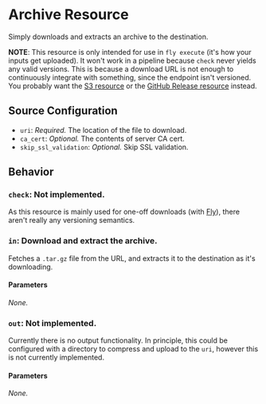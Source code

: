 # Archive Resource

Simply downloads and extracts an archive to the destination.

**NOTE**: This resource is only intended for use in `fly execute` (it's how
your inputs get uploaded). It won't work in a pipeline because `check` never
yields any valid versions. This is because a download URL is not enough to
continuously integrate with something, since the endpoint isn't versioned.
You probably want the [S3 resource](https://github.com/concourse/s3-resource)
or the [GitHub Release
resource](https://github.com/concourse/github-release-resource) instead.

## Source Configuration

* `uri`: *Required.* The location of the file to download.
* `ca_cert`: *Optional.* The contents of server CA cert.
* `skip_ssl_validation`: *Optional.* Skip SSL validation.

## Behavior

### `check`: Not implemented.

As this resource is mainly used for one-off downloads (with
[Fly](https://github.com/concourse/fly)), there aren't really any versioning
semantics.


### `in`: Download and extract the archive.

Fetches a `.tar.gz` file from the URL, and extracts it to the destination as
it's downloading.


#### Parameters

*None.*


### `out`: Not implemented.

Currently there is no output functionality. In principle, this could be
configured with a directory to compress and upload to the `uri`, however
this is not currently implemented.

#### Parameters

*None.*
